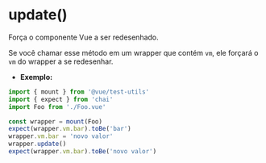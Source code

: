# update()

Força o componente Vue a ser redesenhado.

Se você chamar esse método em um wrapper que contém `vm`, ele forçará o `vm` do wrapper a se redesenhar.

- **Exemplo:**

```js
import { mount } from '@vue/test-utils'
import { expect } from 'chai'
import Foo from './Foo.vue'

const wrapper = mount(Foo)
expect(wrapper.vm.bar).toBe('bar')
wrapper.vm.bar = 'novo valor'
wrapper.update()
expect(wrapper.vm.bar).toBe('novo valor')
```
